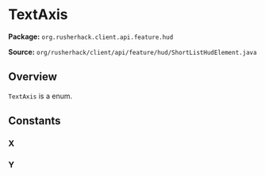 # TextAxis

**Package:** `org.rusherhack.client.api.feature.hud`

**Source:** `org/rusherhack/client/api/feature/hud/ShortListHudElement.java`

## Overview

`TextAxis` is a enum.

## Constants

### X

### Y

